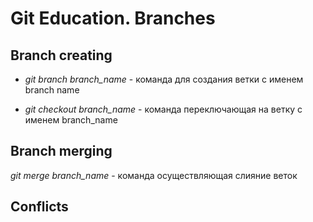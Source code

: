 # Git Education. Branches

## Branch creating
* *git branch branch_name* - команда для создания ветки с именем branch name

* *git checkout branch_name* - команда переключающая на ветку с именем branch_name

## Branch merging

*git merge branch_name* -  команда осуществляющая слияние веток
## Conflicts

